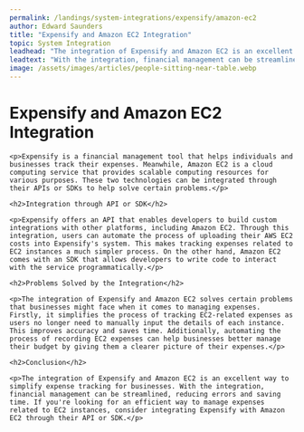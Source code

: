 ```yaml
---
permalink: /landings/system-integrations/expensify/amazon-ec2
author: Edward Saunders
title: "Expensify and Amazon EC2 Integration"
topic: System Integration
leadhead: "The integration of Expensify and Amazon EC2 is an excellent way to simplify expense tracking for businesses"
leadtext: "With the integration, financial management can be streamlined, reducing errors and saving time. If you're looking for an efficient way to manage expenses related to EC2 instances, consider integrating Expensify with Amazon EC2 through their API or SDK."
image: /assets/images/articles/people-sitting-near-table.webp
---
```

<div class="arttext">	<h1>Expensify and Amazon EC2 Integration</h1>

	<p>Expensify is a financial management tool that helps individuals and businesses track their expenses. Meanwhile, Amazon EC2 is a cloud computing service that provides scalable computing resources for various purposes. These two technologies can be integrated through their APIs or SDKs to help solve certain problems.</p>

	<h2>Integration through API or SDK</h2>

	<p>Expensify offers an API that enables developers to build custom integrations with other platforms, including Amazon EC2. Through this integration, users can automate the process of uploading their AWS EC2 costs into Expensify's system. This makes tracking expenses related to EC2 instances a much simpler process. On the other hand, Amazon EC2 comes with an SDK that allows developers to write code to interact with the service programmatically.</p>

	<h2>Problems Solved by the Integration</h2>

	<p>The integration of Expensify and Amazon EC2 solves certain problems that businesses might face when it comes to managing expenses. Firstly, it simplifies the process of tracking EC2-related expenses as users no longer need to manually input the details of each instance. This improves accuracy and saves time. Additionally, automating the process of recording EC2 expenses can help businesses better manage their budget by giving them a clearer picture of their expenses.</p>

	<h2>Conclusion</h2>

	<p>The integration of Expensify and Amazon EC2 is an excellent way to simplify expense tracking for businesses. With the integration, financial management can be streamlined, reducing errors and saving time. If you're looking for an efficient way to manage expenses related to EC2 instances, consider integrating Expensify with Amazon EC2 through their API or SDK.</p>

</div>